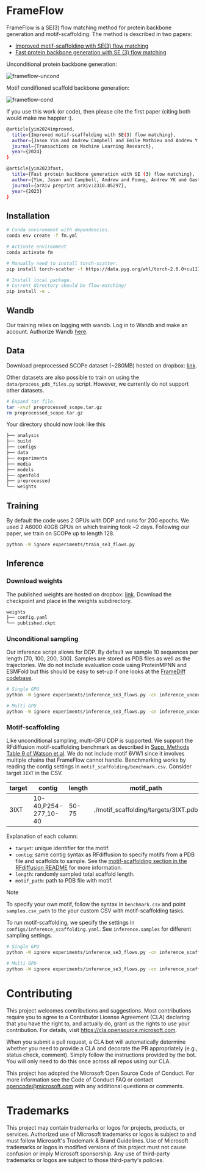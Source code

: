 # FrameFlow

FrameFlow is a SE(3) flow matching method for protein backbone generation and motif-scaffolding.
The method is described in two papers:

* [Improved motif-scaffolding with SE(3) flow matching](https://arxiv.org/abs/2401.04082)
* [Fast protein backbone generation with SE (3) flow matching](https://arxiv.org/abs/2310.05297)

Unconditional protein backbone generation:

![frameflow-uncond](https://github.com/microsoft/flow-matching/blob/main/media/unconditional.gif)

Motif condifioned scaffold backbone generation:

![frameflow-cond](https://github.com/microsoft/flow-matching/blob/main/media/scaffolding.gif)

If you use this work (or code), then please cite the first paper (citing both would make me happier :).

```bash
@article{yim2024improved,
  title={Improved motif-scaffolding with SE(3) flow matching},
  author={Jason Yim and Andrew Campbell and Emile Mathieu and Andrew Y. K. Foong and Michael Gastegger and José Jiménez-Luna and Sarah Lewis and Victor Garcia Satorras and Bastiaan S. Veeling and Frank Noé and Regina Barzilay and Tommi S. Jaakkola},
  journal={Transactions on Machine Learning Research},
  year={2024}
}

@article{yim2023fast,
  title={Fast protein backbone generation with SE (3) flow matching},
  author={Yim, Jason and Campbell, Andrew and Foong, Andrew YK and Gastegger, Michael and Jim{\'e}nez-Luna, Jos{\'e} and Lewis, Sarah and Satorras, Victor Garcia and Veeling, Bastiaan S and Barzilay, Regina and Jaakkola, Tommi and others},
  journal={arXiv preprint arXiv:2310.05297},
  year={2023}
}
```

## Installation

```bash
# Conda environment with dependencies.
conda env create -f fm.yml

# Activate environment
conda activate fm

# Manually need to install torch-scatter.
pip install torch-scatter -f https://data.pyg.org/whl/torch-2.0.0+cu117.html

# Install local package.
# Current directory should be flow-matching/
pip install -e .
```

## Wandb

Our training relies on logging with wandb. Log in to Wandb and make an account.
Authorize Wandb [here](https://wandb.ai/authorize).

## Data

Download preprocessed SCOPe dataset (~280MB) hosted on dropbox: [link](https://www.dropbox.com/scl/fi/b8l0bqowi96hl21ycsmht/preprocessed_scope.tar.gz?rlkey=0h7uulr7ioyvzlap6a0rwpx0n&dl=0).

Other datasets are also possible to train on using the `data/process_pdb_files.py` script.
However, we currently do not support other datasets.

```bash
# Expand tar file.
tar -xvzf preprocessed_scope.tar.gz
rm preprocessed_scope.tar.gz
```

Your directory should now look like this

```bash
├── analysis
├── build
├── configs
├── data
├── experiments
├── media
├── models
├── openfold
├── preprocessed
└── weights
```

## Training

By default the code uses 2 GPUs with DDP and runs for 200 epochs.
We used 2 A6000 40GB GPUs on which training took ~2 days.
Following our paper, we train on SCOPe up to length 128.

```bash
python -W ignore experiments/train_se3_flows.py
```

## Inference

### Download weights

The published weights are hosted on dropbox: [link](https://www.dropbox.com/scl/fi/r8i0o057b0ms71ep5bf4m/published.ckpt?rlkey=pygthp5qjpwkn4glmai48mgy7&dl=0).
Download the checkpoint and place in the weights subdirectory.

```bash
weights
├── config.yaml
└── published.ckpt
```

### Unconditional sampling

Our inference script allows for DDP. By default we sample 10 sequences per
length [70, 100, 200, 300]. Samples are stored as PDB files as well as the
trajectories. We do not include evaluation code using ProteinMPNN and ESMFold
but this should be easy to set-up if one looks at the [FrameDiff codebase](https://github.com/jasonkyuyim/se3_diffusion).

```bash
# Single GPU
python -W ignore experiments/inference_se3_flows.py -cn inference_unconditional

# Multi GPU
python -W ignore experiments/inference_se3_flows.py -cn inference_unconditional inference.num_gpus=2
```

### Motif-scaffolding

Like unconditional sampling, multi-GPU DDP is supported.
We support the RFdiffusion motif-scaffolding benchmark as described in [Supp. Methods Table 9 of Watson et al](https://static-content.springer.com/esm/art%3A10.1038%2Fs41586-023-06415-8/MediaObjects/41586_2023_6415_MOESM1_ESM.pdf).
We do not include motif 6VW1 since it involves multiple chains that FrameFlow cannot handle.
Benchmarking works by reading the contig settings in `motif_scaffolding/benchmark.csv`.
Consider target `3IXT` in the CSV.

| target | contig                        | length | motif_path                              |
|--------|-------------------------------|--------|-----------------------------------------|
| 3IXT   | 10-40,P254-277,10-40          | 50-75  | ./motif_scaffolding/targets/3IXT.pdb    |

Explanation of each column:

* `target`: unique identifier for the motif.
* `contig`: same contig syntax as RFdiffusion to specify motifs from a PDB file and scaffolds to sample.
See the [motif-scaffolding section in the RFdiffusion README](https://github.com/RosettaCommons/RFdiffusion?tab=readme-ov-file#motif-scaffolding) for more information.
* `length`: randomly sampled total scaffold length.
* `motif_path`: path to PDB file with motif.

> [!NOTE]  
> To specify your own motif, follow the syntax in `benchmark.csv` and point `samples.csv_path` to the your custom CSV with motif-scaffolding tasks.

To run motif-scaffolding, we specify the settings in `configs/inference_scaffolding.yaml`.
See `inference.samples` for different sampling settings.

```bash
# Single GPU
python -W ignore experiments/inference_se3_flows.py -cn inference_scaffolding

# Multi GPU
python -W ignore experiments/inference_se3_flows.py -cn inference_scaffolding inference.num_gpus=2
```

# Contributing
This project welcomes contributions and suggestions. Most contributions require you to agree to a Contributor License Agreement (CLA) declaring that you have the right to, and actually do, grant us the rights to use your contribution. For details, visit https://cla.opensource.microsoft.com.

When you submit a pull request, a CLA bot will automatically determine whether you need to provide a CLA and decorate the PR appropriately (e.g., status check, comment). Simply follow the instructions provided by the bot. You will only need to do this once across all repos using our CLA.

This project has adopted the Microsoft Open Source Code of Conduct. For more information see the Code of Conduct FAQ or contact opencode@microsoft.com with any additional questions or comments.

# Trademarks
This project may contain trademarks or logos for projects, products, or services. Authorized use of Microsoft trademarks or logos is subject to and must follow Microsoft's Trademark & Brand Guidelines. Use of Microsoft trademarks or logos in modified versions of this project must not cause confusion or imply Microsoft sponsorship. Any use of third-party trademarks or logos are subject to those third-party's policies.
